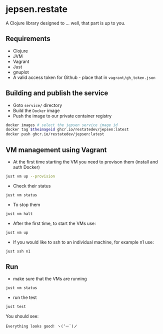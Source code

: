 # jepsen.restate

A Clojure library designed to ... well, that part is up to you.

## Requirements

* Clojure
* JVM
* Vagrant
* Just
* gnuplot
* A valid access token for Github - place that in `vagrant/gh_token.json`

## Building and publish the service

* Goto `service/` directory
* Build the `Docker` image
* Push the image to our private container registry

```bash
docker images # select the jepsen service image id
docker tag $theimageid ghcr.io/restatedev/jepsen:latest
docker push ghcr.io/restatedev/jepsen:latest
```

## VM management using Vagrant

* At the first time starting the VM you need to provison them (install and auth Docker)

```bash
just vm up --provision
```

* Check their status

```bash
just vm status
```

* To stop them

```bash
just vm halt
```

* After the first time, to start the VMs use:

```bash
just vm up 
```

* If you would like to ssh to an individual machine, for example n1 use:

```bash
just ssh n1
```

## Run

* make sure that the VMs are running

```bash
just vm status
```

* run the test

```bash
just test
```

You should see:

```
Everything looks good! ヽ(‘ー`)ノ
```

